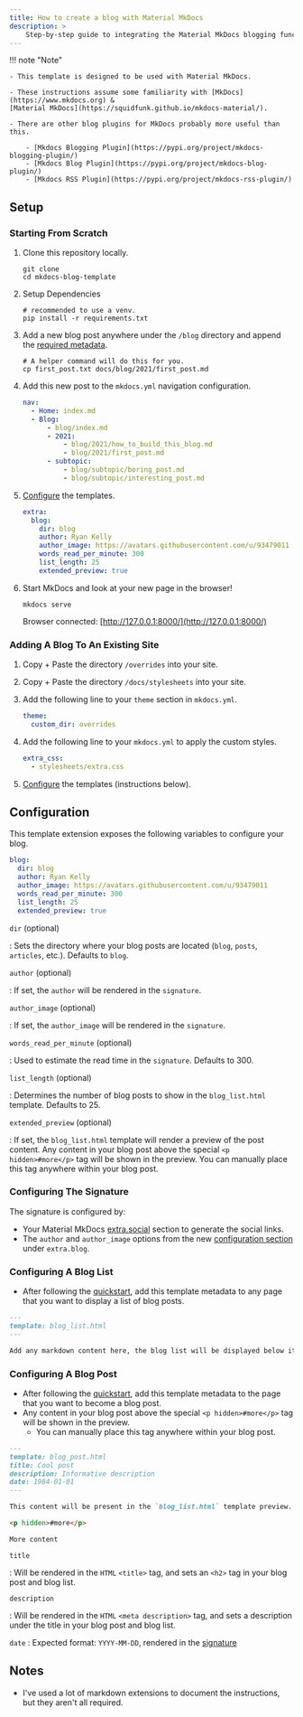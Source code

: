 ```yaml
---
title: How to create a blog with Material MkDocs
description: >
    Step-by-step guide to integrating the Material MkDocs blogging functionality into your own website.
---
```


!!! note "Note"

    - This template is designed to be used with Material MkDocs.

    - These instructions assume some familiarity with [MkDocs](https://www.mkdocs.org) & 
    [Material MkDocs](https://squidfunk.github.io/mkdocs-material/).

    - There are other blog plugins for MkDocs probably more useful than this.
    
        - [Mkdocs Blogging Plugin](https://pypi.org/project/mkdocs-blogging-plugin/)
        - [Mkdocs Blog Plugin](https://pypi.org/project/mkdocs-blog-plugin/)
        - [Mkdocs RSS Plugin](https://pypi.org/project/mkdocs-rss-plugin/)

## Setup

### Starting From Scratch

1. Clone this repository locally.

    ```shell
    git clone 
    cd mkdocs-blog-template
    ```

2. Setup Dependencies

    ```shell
    # recommended to use a venv.
    pip install -r requirements.txt
    ```

3. Add a new blog post anywhere under the `/blog` directory and append the [required metadata](#configuring-a-blog-post).

    ```shell
    # A helper command will do this for you.
    cp first_post.txt docs/blog/2021/first_post.md
    ```

4. Add this new post to the `mkdocs.yml` navigation configuration.

    ```yaml hl_lines="7"
    nav:
      - Home: index.md
      - Blog:
          - blog/index.md
          - 2021:
              - blog/2021/how_to_build_this_blog.md
              - blog/2021/first_post.md
          - subtopic:
              - blog/subtopic/boring_post.md
              - blog/subtopic/interesting_post.md
    ```

5. [Configure](#configuration) the templates.

    ```yaml hl_lines="2-10"
    extra:
      blog:
        dir: blog
        author: Ryan Kelly
        author_image: https://avatars.githubusercontent.com/u/93479011
        words_read_per_minute: 300
        list_length: 25
        extended_preview: true
    ```

7. Start MkDocs and look at your new page in the browser!

    ```shell
    mkdocs serve
    ```
    Browser connected: [http://127.0.0.1:8000/](http://127.0.0.1:8000/)

### Adding A Blog To An Existing Site

<p hidden>#more</p>

1. Copy + Paste the directory `/overrides` into your site.
2. Copy + Paste the directory `/docs/stylesheets` into your site.
3. Add the following line to your `theme` section in `mkdocs.yml`.

    ```yaml hl_lines="2"
    theme:
      custom_dir: overrides
    ```

4. Add the following line to your `mkdocs.yml` to apply the custom styles.

    ```yaml
    extra_css:
      - stylesheets/extra.css
    ```

5. [Configure](#configuration) the templates (instructions below).


## Configuration

This template extension exposes the following variables to configure your blog.

```yaml
blog:
  dir: blog
  author: Ryan Kelly
  author_image: https://avatars.githubusercontent.com/u/93479011
  words_read_per_minute: 300
  list_length: 25
  extended_preview: true
```

`dir` (optional)

:   Sets the directory where your blog posts are located (`blog`, `posts`, `articles`, etc.). Defaults to `blog`. 

`author` (optional)

:   If set, the `author` will be rendered in the `signature`.

`author_image` (optional)

:   If set, the `author_image` will be rendered in the `signature`.


`words_read_per_minute` (optional)

:   Used to estimate the read time in the `signature`. 
    Defaults to 300.

`list_length` (optional)

:   Determines the number of blog posts to show in the `blog_list.html` template.
    Defaults to 25.


`extended_preview` (optional)

:   If set, the `blog_list.html` template will render a preview of the post content.
    Any content in your blog post above the special `<p hidden>#more</p>` tag will be shown in the preview.
    You can manually place this tag anywhere within your blog post. 

### Configuring The Signature

The signature is configured by:

- Your Material MkDocs [extra.social](https://squidfunk.github.io/mkdocs-material/setup/setting-up-the-footer/#social-links) 
section to generate the social links.
- The `author` and `author_image` options from the new [configuration section](#configuration) under `extra.blog`.

### Configuring A Blog List

- After following the [quickstart](#setup),
add this template metadata to any page that you want to display a list of blog posts.

```markdown
---
template: blog_list.html
---

Add any markdown content here, the blog list will be displayed below it.
```

### Configuring A Blog Post

- After following the [quickstart](#setup), 
 add this template metadata to the page that you want to become a blog post.
- Any content in your blog post above the special `<p hidden>#more</p>` tag will be shown in the preview.
    - You can manually place this tag anywhere within your blog post. 

```markdown
---
template: blog_post.html
title: Cool post
description: Informative description
date: 1984-01-01
---

This content will be present in the `blog_list.html` template preview.

<p hidden>#more</p>

More content
```

`title`

:   Will be rendered in the `HTML` `<title>` tag, 
    and sets an `<h2>` tag in your blog post and blog list.

`description`

:   Will be rendered in the `HTML` `<meta description>` tag, 
    and sets a description under the title in your blog post and blog list.

`date`
:   Expected format: `YYYY-MM-DD`, rendered in the [signature](#blog-signature)


## Notes

- I've used a lot of markdown extensions to document the instructions, but they aren't all required.
